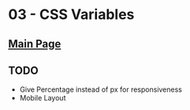 # 03 - CSS Variables

## <a href='https://github.com/Mugilan-Codes/javascript-30'>Main Page</a>

## TODO

- Give Percentage instead of px for responsiveness
- Mobile Layout
